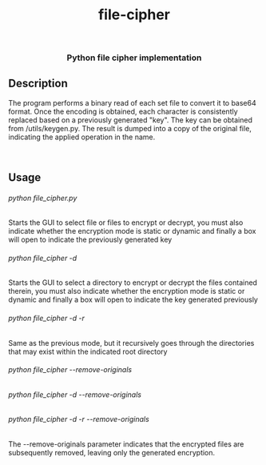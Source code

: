 <h1 align="center">
  file-cipher
</h1>
<br/>
<h3 align="center">
  Python file cipher implementation
</h3>

## Description

The program performs a binary read of each set file to convert it to base64 format. Once the encoding is obtained, each character is consistently replaced based on a previously generated "key". The key can be obtained from /utils/keygen.py. The result is dumped into a copy of the original file, indicating the applied operation in the name.

<br/>

## Usage

###### python file_cipher.py

Starts the GUI to select file or files to encrypt or decrypt, you must also indicate whether the encryption mode is static or dynamic and finally a box will open to indicate the previously generated key

###### python file_cipher -d

Starts the GUI to select a directory to encrypt or decrypt the files contained therein, you must also indicate whether the encryption mode is static or dynamic and finally a box will open to indicate the key generated previously

###### python file_cipher -d -r

Same as the previous mode, but it recursively goes through the directories that may exist within the indicated root directory

###### python file_cipher --remove-originals
###### python file_cipher -d --remove-originals
###### python file_cipher -d -r --remove-originals

The --remove-originals parameter indicates that the encrypted files are subsequently removed, leaving only the generated encryption.
